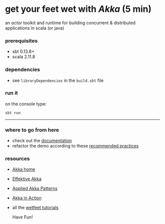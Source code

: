 # get your feet wet with *Akka* (5 min) 

an *actor* toolkit and runtime for building concurrent & distributed applications in scala (or java)

### prerequisites

* sbt 0.13.8+
* scala 2.11.8

### dependencies

* see `libraryDependencies` in the `build.sbt` file

### run it

on the console type:

    sbt run


---

### where to go from here

* check out the [documentation](http://akka.io/docs/) 
* refactor the demo according to these [recommended practices](http://doc.akka.io/docs/akka/2.4/scala/actors.html#Recommended_Practices)


### resources

* [Akka home](http://akka.io/)
* [Effektive Akka](http://shop.oreilly.com/product/0636920028789.do)
* [Applied Akka Patterns](http://shop.oreilly.com/product/0636920043577.do)
* [Akka in Action](https://manning.com/books/akka-in-action)

* all the [wetfeet tutorials](http://wetfeet.mike-wendler.de/tutorials.html)

  Have Fun!